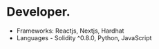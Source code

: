 # Developer.
- Frameworks: Reactjs, Nextjs, Hardhat
- Languages - Solidity ^0.8.0, Python, JavaScript

<!---
ChristianGobin/ChristianGobin is a ✨ special ✨ repository because its `README.md` (this file) appears on your GitHub profile.
You can click the Preview link to take a look at your changes.
--->
